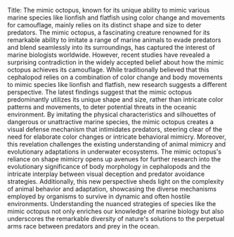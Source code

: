 Title: The mimic octopus, known for its unique ability to mimic various marine species like lionfish and flatfish using color change and movements for camouflage, mainly relies on its distinct shape and size to deter predators.
The mimic octopus, a fascinating creature renowned for its remarkable ability to imitate a range of marine animals to evade predators and blend seamlessly into its surroundings, has captured the interest of marine biologists worldwide. However, recent studies have revealed a surprising contradiction in the widely accepted belief about how the mimic octopus achieves its camouflage. While traditionally believed that this cephalopod relies on a combination of color change and body movements to mimic species like lionfish and flatfish, new research suggests a different perspective.
The latest findings suggest that the mimic octopus predominantly utilizes its unique shape and size, rather than intricate color patterns and movements, to deter potential threats in the oceanic environment. By imitating the physical characteristics and silhouettes of dangerous or unattractive marine species, the mimic octopus creates a visual defense mechanism that intimidates predators, steering clear of the need for elaborate color changes or intricate behavioral mimicry.
Moreover, this revelation challenges the existing understanding of animal mimicry and evolutionary adaptations in underwater ecosystems. The mimic octopus's reliance on shape mimicry opens up avenues for further research into the evolutionary significance of body morphology in cephalopods and the intricate interplay between visual deception and predator avoidance strategies.
Additionally, this new perspective sheds light on the complexity of animal behavior and adaptation, showcasing the diverse mechanisms employed by organisms to survive in dynamic and often hostile environments. Understanding the nuanced strategies of species like the mimic octopus not only enriches our knowledge of marine biology but also underscores the remarkable diversity of nature's solutions to the perpetual arms race between predators and prey in the ocean.